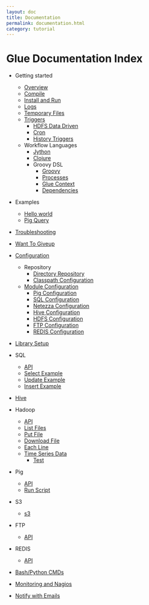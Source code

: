 ```yaml
---
layout: doc
title: Documentation
permalink: documentation.html
category: tutorial
---
```


Glue Documentation Index
=========================



* Getting started
	* [Overview](overview.html)
	* [Compile](compile.html)
	* [Install and Run](installAndRun.html)
	* [Logs](logs.html)
	* [Temporary Files](tempfiles.html)
	* [Triggers](triggers.html)
		* [HDFS Data Driven](triggers.html) 
		* [Cron](triggers.html)
		* [History Triggers](historytriggers.html)
	* Workflow Languages
		* [Jython](jython.html)
		* [Clojure](clojure.html)
		* Groovy DSL
			* [Groovy](workflowdsl.html)
			* [Processes](glueprocesses.html)
			* [Glue Context](gluecontext.html)
			* [Dependencies](processdependencies.html)
* Examples 
	* [Hello world](helloworld.html)
	* [Pig Query](pigquery.html)
* [Troubleshooting](troubleshooting.html)
* [Want To Giveup](wanttogiveup.html)
* [Configuration](configuration.html)
	* Repository
		* [Directory Repository](directoryrepository.html)
		* [Classpath Configuration](configurationclasspaths.html)
	* [Module Configuration](moduleconfiguration.html)
		* [Pig Configuration](pigconfiguration.html)
		* [SQL Configuration](mysqlconfiguration.html)    
		* [Netezza Configuration](netezzaconfiguration.html)
		* [Hive Configuration](hive.html)
		* [HDFS Configuration](hdfsconfiguration.html)
		* [FTP Configuration](ftpconfiguration.html)
		* [REDIS Configuration](redisconfiguration.html)
* [Library Setup](librarysetup.html)
* SQL
	* [API](sqlApi.html)
	* [Select Example](sqlSelectExample.html)
	* [Update Example](sqlUpdateExample.html)
	* [Insert Example](sqlInsertExample.html)
* [Hive](hive.html)
* Hadoop
	* [API](hadoopApi.html)
	* [List Files](hadoopListFilesExample.html)
	* [Put File](hadoopPutFileExample.html)
	* [Download File](hadoopDownloadFileExample.html)
	* [Each Line](hadoopEachLineExample.html)
	* [Time Series Data](hadoopTimeSeriesExample.html)
        * [Test](s3Api.html)
* Pig
	* [API](pigApi.html)
	* [Run Script](pigRunScriptExample.html)
* S3
	* [s3](s3Api.html)
* FTP
	* [API](ftpApi.html)

* REDIS
	* [API](redisApi.html)

* [Bash/Python CMDs](bashPythonScripts.html)
* [Monitoring and Nagios](nagios.html)
* [Notify with Emails ](mailnotifications.html)
